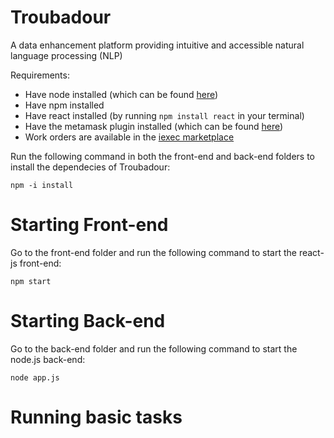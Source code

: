 # Troubadour
A data enhancement platform providing intuitive and accessible natural language processing (NLP)

Requirements:
- Have node installed (which can be found [here](https://nodejs.org/en/))
- Have npm installed 
- Have react installed (by running ```npm install react``` in your terminal)
- Have the metamask plugin installed (which can be found [here](https://metamask.io/))
- Work orders are available in the  [iexec marketplace](https://market.iex.ec/)

Run the following command in both the front-end and back-end folders to install the dependecies of Troubadour:

```
npm -i install
```
# Starting Front-end
Go to the front-end folder and run the following command to start the react-js front-end:
```
npm start
```
# Starting Back-end
Go to the back-end folder and run the following command to start the node.js back-end:
```
node app.js
```

# Running basic tasks
